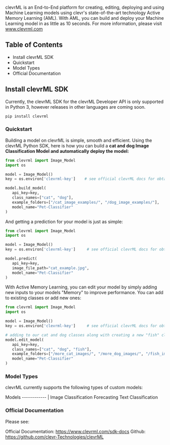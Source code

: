 clevrML is an End-to-End platform for creating, editing, deploying and using Machine Learning models using clevr's state-of-the-art technology Active Memory Learning (AML). With AML, you can build and deploy your Machine Learning model in as little as 10 seconds. For more information, please visit www.clevrml.com

## Table of Contents
* Install clevrML SDK
* Quickstart
* Model Types
* Official Documentation



## Install clevrML SDK
Currently, the clevrML SDK for the clevrML Developer API is only supported in Python 3, however releases in other languages are coming soon.

```python
pip install clevrml
```



### Quickstart

Building a model on clevrML is simple, smooth and efficient. Using the clevrML Python SDK, here is how you can build a **cat and dog Image Classification Model and automatically deploy the model:**

```python
from clevrml import Image_Model
import os

model = Image_Model()
key = os.environ['clevrml-key']    # see official clevrML docs for obtaining an API Key

model.build_model(
   api_key=key,
   class_names=["cat", "dog"],
   example_folders=["/cat_image_examples/", "/dog_image_examples/"],
   model_name="Pet-Classifier"
)
```

And getting a prediction for your model is just as simple:


```python
from clevrml import Image_Model
import os

model = Image_Model()
key = os.environ['clevrml-key']     # see official clevrML docs for obtaining an API Key

model.predict(
   api_key=key,
   image_file_path="cat_example.jpg",
   model_name="Pet-Classifier"
)
```

With Active Memory Learning, you can edit your model by simply adding new inputs to your models "Memory" to improve performance. You can add to existing classes or add new ones:


```python
from clevrml import Image_Model
import os

model = Image_Model()
key = os.environ['clevrml-key']     # see official clevrML docs for obtaining an API Key

# adding to our cat and dog classes along with creating a new "fish" class.
model.edit_model(
   api_key=key,
   class_names=["cat", "dog", "fish"],            
   example_folders=["/more_cat_images/", "/more_dog_images/", "/fish_images/"],
   model_name="Pet-Classifier"
)
```


### Model Types

clevrML currently supports the following types of custom models:

 Models 
------------ |
Image Classification 
Forecasting
Text Classification


### Official Documentation

Please see: 

Official Documentation: https://www.clevrml.com/sdk-docs
Github: https://github.com/clevr-Technologies/clevrML